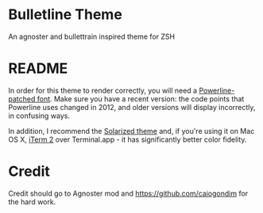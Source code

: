 # Bulletline Theme
An agnoster and bullettrain inspired theme for ZSH

# README
In order for this theme to render correctly, you will need a [Powerline-patched font](https://github.com/Lokaltog/powerline-fonts).
Make sure you have a recent version: the code points that Powerline uses changed in 2012, and older versions will display incorrectly, in confusing ways.

In addition, I recommend the
[Solarized theme](https://github.com/altercation/solarized/) and, if you're
using it on Mac OS X, [iTerm 2](http://www.iterm2.com/) over Terminal.app -
it has significantly better color fidelity.

# Credit
Credit should go to Agnoster mod and https://github.com/caiogondim for the hard work.
